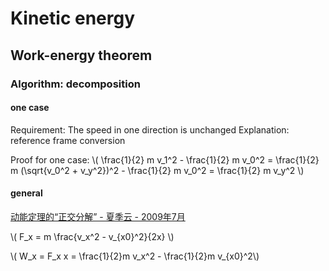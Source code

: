# Kinetic energy

## Work-energy theorem

### Algorithm: decomposition

#### one case

Requirement: The speed in one direction is unchanged
Explanation: reference frame conversion

Proof for one case:
\\( \frac{1}{2} m v_1^2 - \frac{1}{2} m v_0^2 = \frac{1}{2} m (\sqrt{v_0^2 + v_y^2})^2 - \frac{1}{2} m v_0^2 = \frac{1}{2} m v_y^2 \\)

#### general

[动能定理的“正交分解” - 夏季云 - 2009年7月](https://wenku.baidu.com/view/0de0513add3383c4ba4cd212.html)

\\( F_x = m \frac{v_x^2 - v_{x0}^2}{2x} \\)

\\( W_x = F_x x = \frac{1}{2}m v_x^2 - \frac{1}{2}m v_{x0}^2\\)
